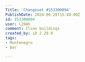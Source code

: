 ```yaml
---
Title: 'Changeset #153300094'
PublishDate: 2024-06-28T15:48:00Z
id: 153300094
user: L29Ah
comment: Ilino buildings
created_by: iD 2.29.0
tags:
- Montenegro
- Bar

---
```

